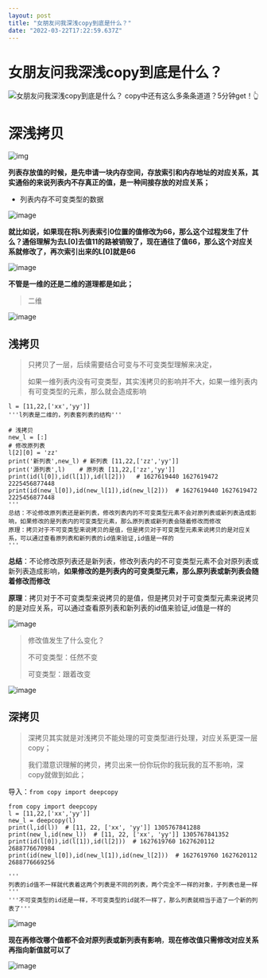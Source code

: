 ```yaml
---
layout: post
title: "女朋友问我深浅copy到底是什么？"
date: "2022-03-22T17:22:59.637Z"
---
```

女朋友问我深浅copy到底是什么？
=================

![女朋友问我深浅copy到底是什么？](https://img2022.cnblogs.com/blog/2608072/202203/2608072-20220322210725411-967123670.png) copy中还有这么多条条道道？5分钟get！👆

深浅拷贝
====

![img](https://img1.baidu.com/it/u=2439995286,666154442&fm=253&fmt=auto&app=138&f=PNG?w=690&h=500)

**列表存放值的时候，是先申请一块内存空间，存放索引和内存地址的对应关系，其实通俗的来说列表内不存真正的值，是一种间接存放的对应关系；**

*   列表内存不可变类型的数据

![image](https://img2022.cnblogs.com/blog/2608072/202203/2608072-20220322210536510-472176403.png)

**就比如说，如果现在将L列表索引0位置的值修改为66，那么这个过程发生了什么？通俗理解为去L\[0\]去值11的路被销毁了，现在通往了值66，那么这个对应关系就修改了，再次索引出来的L\[0\]就是66**

![image](https://img2022.cnblogs.com/blog/2608072/202203/2608072-20220322210543751-1687341666.png)

**不管是一维的还是二维的道理都是如此；**

> 二维

![image](https://img2022.cnblogs.com/blog/2608072/202203/2608072-20220322210558132-2090823596.png)

浅拷贝
---

> 只拷贝了一层，后续需要结合可变与不可变类型理解来决定，
> 
> 如果一维列表内没有可变类型，其实浅拷贝的影响并不大，如果一维列表内有可变类型的元素，那么就会造成影响

    l = [11,22,['xx','yy']]
    '''l列表是二维的，列表套列表的结构'''
    
    # 浅拷贝
    new_l = [:]
    # 修改原列表
    l[2][0] = 'zz'
    print('新列表',new_l) # 新列表 [11,22,['zz','yy']]
    print('源列表',l)    # 原列表 [11,22,['zz','yy']]
    print(id(l[0]),id(l[1]),id(l[2]))   # 1627619440 1627619472 2225456877448
    print(id(new_l[0]),id(new_l[1]),id(new_l[2]))  # 1627619440 1627619472 2225456877448
    '''
    总结：不论修改原列表还是新列表，修改列表内的不可变类型元素不会对原列表或新列表造成影响，如果修改的是列表内的可变类型元素，那么原列表或新列表会随着修改而修改
    原理：拷贝对于不可变类型来说拷贝的是值，但是拷贝对于可变类型元素来说拷贝的是对应关系，可以通过查看原列表和新列表的id值来验证,id值是一样的	
    '''
    

**总结**：不论修改原列表还是新列表，修改列表内的不可变类型元素不会对原列表或新列表造成影响，**如果修改的是列表内的可变类型元素，那么原列表或新列表会随着修改而修改**

**原理**：拷贝对于不可变类型来说拷贝的是值，但是拷贝对于可变类型元素来说拷贝的是对应关系，可以通过查看原列表和新列表的id值来验证,id值是一样的

![image](https://img2022.cnblogs.com/blog/2608072/202203/2608072-20220322210611296-1675770054.png)

> 修改值发生了什么变化？
> 
> 不可变类型：任然不变
> 
> 可变类型：跟着改变

![image](https://img2022.cnblogs.com/blog/2608072/202203/2608072-20220322210628548-993163961.png)

深拷贝
---

> 深拷贝其实就是对浅拷贝不能处理的可变类型进行处理，对应关系更深一层copy；
> 
> 我们潜意识理解的拷贝，拷贝出来一份你玩你的我玩我的互不影响，深copy就做到如此；

导入：`from copy import deepcopy`

    from copy import deepcopy
    l = [11,22,['xx','yy']]
    new_l = deepcopy(l)
    print(l,id(l))  # [11, 22, ['xx', 'yy']] 1305767841288
    print(new_l,id(new_l))  # [11, 22, ['xx', 'yy']] 1305767841352
    print(id(l[0]),id(l[1]),id(l[2]))  # 1627619760 1627620112 2688776670984
    print(id(new_l[0]),id(new_l[1]),id(new_l[2]))  # 1627619760 1627620112 2688776669256
    
    '''
    列表的id值不一样就代表着这两个列表是不同的列表，两个完全不一样的对象，子列表也是一样
    '''
    '''不可变类型的id还是一样，不可变类型的id就不一样了，那么列表就相当于造了一个新的列表了'''
    

![image](https://img2022.cnblogs.com/blog/2608072/202203/2608072-20220322210637760-590460512.png)

**现在再修改哪个值都不会对原列表或新列表有影响**，**现在修改值只需修改对应关系再指向新值就可以了**

![image](https://img2022.cnblogs.com/blog/2608072/202203/2608072-20220322210645486-262609324.png)